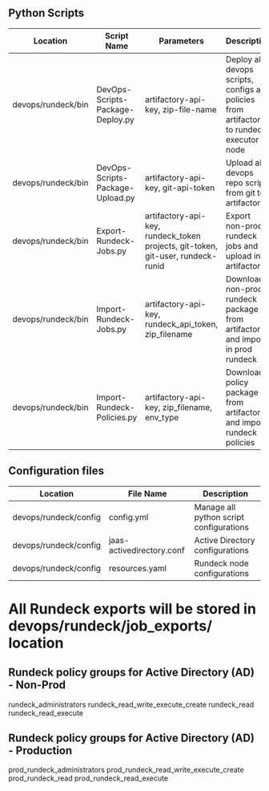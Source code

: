 ## Python Scripts
| Location | Script Name |  Parameters | Description |
|----------|-------------|-------------|-------------|
| devops/rundeck/bin | DevOps-Scripts-Package-Deploy.py | artifactory-api-key, zip-file-name | Deploy all devops scripts, configs and policies from artifactory to rundeck executor node |
| devops/rundeck/bin | DevOps-Scripts-Package-Upload.py | artifactory-api-key, git-api-token | Upload all devops repo scripts from git to artifactory |
| devops/rundeck/bin | Export-Rundeck-Jobs.py | artifactory-api-key, rundeck_token projects, git-token, git-user, rundeck-runid | Export non-prod rundeck jobs and upload in artifactory |
| devops/rundeck/bin | Import-Rundeck-Jobs.py | artifactory-api-key, rundeck_api_token, zip_filename | Download non-prod rundeck package from artifactory and import in prod rundeck |
| devops/rundeck/bin | Import-Rundeck-Policies.py | artifactory-api-key, zip_filename, env_type | Download policy package from artifactory and import rundeck policies |

## Configuration files
| Location | File Name |  Description |
|----------|-------------|-------------|
| devops/rundeck/config | config.yml | Manage all python script configurations |
| devops/rundeck/config | jaas-activedirectory.conf | Active Directory configurations |
| devops/rundeck/config | resources.yaml | Rundeck node configurations |

# All Rundeck exports will be stored in devops/rundeck/job_exports/ location

## Rundeck policy groups for Active Directory (AD) - Non-Prod
rundeck_administrators
rundeck_read_write_execute_create
rundeck_read
rundeck_read_execute

## Rundeck policy groups for Active Directory (AD) - Production
prod_rundeck_administrators
prod_rundeck_read_write_execute_create
prod_rundeck_read
prod_rundeck_read_execute
